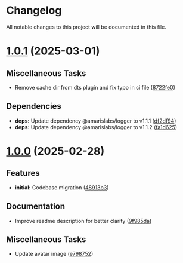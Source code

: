 # Changelog

All notable changes to this project will be documented in this file.

# [1.0.1](https://github.com/amarislabs/castoria/compare/v1.0.0...v1.0.1) (2025-03-01)

## <!-- 7 -->Miscellaneous Tasks

- Remove cache dir from dts plugin and fix typo in ci file ([8722fe0](https://github.com/amarislabs/castoria/commit/8722fe08c29b0ee35780170d5a160d6c871a17e5))

## <!-- 8 -->Dependencies

- **deps:** Update dependency @amarislabs/logger to v1.1.1 ([df2df94](https://github.com/amarislabs/castoria/commit/df2df9415d0d282a2c9661299c6f8632d631345d))
- **deps:** Update dependency @amarislabs/logger to v1.1.2 ([fa1d625](https://github.com/amarislabs/castoria/commit/fa1d625a0c98b9cd5330809fa9d7f65b041f36f6))

# [1.0.0](https://github.com/amarislabs/castoria/tree/v1.0.0) (2025-02-28)

## <!-- 0 -->Features

- **initial:** Codebase migration ([48913b3](https://github.com/amarislabs/castoria/commit/48913b39f7f521218bad3258d7d837fabdcedb57))

## <!-- 2 -->Documentation

- Improve readme description for better clarity ([9f985da](https://github.com/amarislabs/castoria/commit/9f985da5bec520f7d880bd8568e1cdea0df7efdd))

## <!-- 7 -->Miscellaneous Tasks

- Update avatar image ([e798752](https://github.com/amarislabs/castoria/commit/e798752a071e84fbe5e6a75aaa384e83c6c5efd3))

